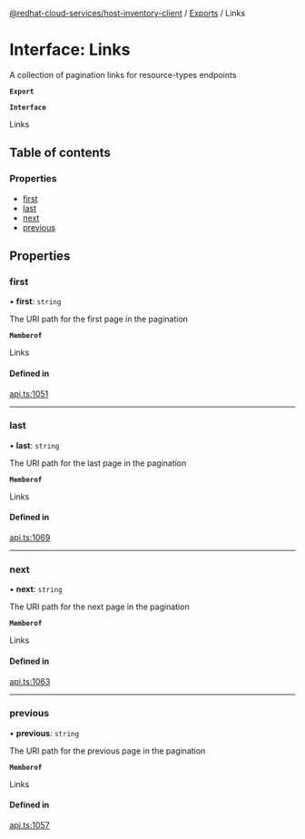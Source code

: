 [@redhat-cloud-services/host-inventory-client](../README.md) / [Exports](../modules.md) / Links

# Interface: Links

A collection of pagination links for resource-types endpoints

**`Export`**

**`Interface`**

Links

## Table of contents

### Properties

- [first](Links.md#first)
- [last](Links.md#last)
- [next](Links.md#next)
- [previous](Links.md#previous)

## Properties

### first

• **first**: `string`

The URI path for the first page in the pagination

**`Memberof`**

Links

#### Defined in

[api.ts:1051](https://github.com/mkholjuraev/javascript-clients/blob/master/packages/host-inventory/api.ts#L1051)

___

### last

• **last**: `string`

The URI path for the last page in the pagination

**`Memberof`**

Links

#### Defined in

[api.ts:1069](https://github.com/mkholjuraev/javascript-clients/blob/master/packages/host-inventory/api.ts#L1069)

___

### next

• **next**: `string`

The URI path for the next page in the pagination

**`Memberof`**

Links

#### Defined in

[api.ts:1063](https://github.com/mkholjuraev/javascript-clients/blob/master/packages/host-inventory/api.ts#L1063)

___

### previous

• **previous**: `string`

The URI path for the previous page in the pagination

**`Memberof`**

Links

#### Defined in

[api.ts:1057](https://github.com/mkholjuraev/javascript-clients/blob/master/packages/host-inventory/api.ts#L1057)

